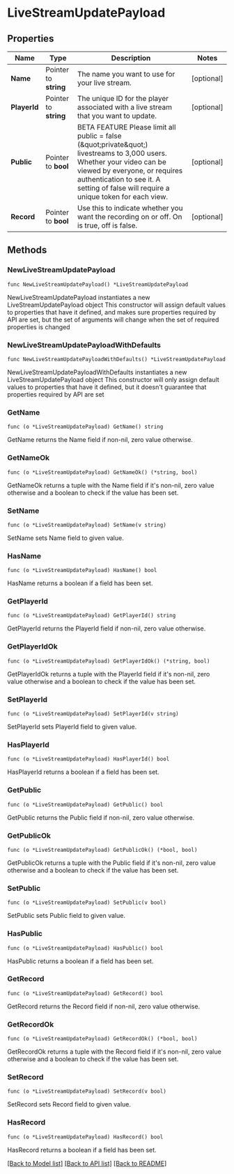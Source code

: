 # LiveStreamUpdatePayload

## Properties

Name | Type | Description | Notes
------------ | ------------- | ------------- | -------------
**Name** | Pointer to **string** | The name you want to use for your live stream. | [optional] 
**PlayerId** | Pointer to **string** | The unique ID for the player associated with a live stream that you want to update. | [optional] 
**Public** | Pointer to **bool** | BETA FEATURE Please limit all public &#x3D; false (\&quot;private\&quot;) livestreams to 3,000 users. Whether your video can be viewed by everyone, or requires authentication to see it. A setting of false will require a unique token for each view. | [optional] 
**Record** | Pointer to **bool** | Use this to indicate whether you want the recording on or off. On is true, off is false. | [optional] 

## Methods

### NewLiveStreamUpdatePayload

`func NewLiveStreamUpdatePayload() *LiveStreamUpdatePayload`

NewLiveStreamUpdatePayload instantiates a new LiveStreamUpdatePayload object
This constructor will assign default values to properties that have it defined,
and makes sure properties required by API are set, but the set of arguments
will change when the set of required properties is changed

### NewLiveStreamUpdatePayloadWithDefaults

`func NewLiveStreamUpdatePayloadWithDefaults() *LiveStreamUpdatePayload`

NewLiveStreamUpdatePayloadWithDefaults instantiates a new LiveStreamUpdatePayload object
This constructor will only assign default values to properties that have it defined,
but it doesn't guarantee that properties required by API are set

### GetName

`func (o *LiveStreamUpdatePayload) GetName() string`

GetName returns the Name field if non-nil, zero value otherwise.

### GetNameOk

`func (o *LiveStreamUpdatePayload) GetNameOk() (*string, bool)`

GetNameOk returns a tuple with the Name field if it's non-nil, zero value otherwise
and a boolean to check if the value has been set.

### SetName

`func (o *LiveStreamUpdatePayload) SetName(v string)`

SetName sets Name field to given value.

### HasName

`func (o *LiveStreamUpdatePayload) HasName() bool`

HasName returns a boolean if a field has been set.

### GetPlayerId

`func (o *LiveStreamUpdatePayload) GetPlayerId() string`

GetPlayerId returns the PlayerId field if non-nil, zero value otherwise.

### GetPlayerIdOk

`func (o *LiveStreamUpdatePayload) GetPlayerIdOk() (*string, bool)`

GetPlayerIdOk returns a tuple with the PlayerId field if it's non-nil, zero value otherwise
and a boolean to check if the value has been set.

### SetPlayerId

`func (o *LiveStreamUpdatePayload) SetPlayerId(v string)`

SetPlayerId sets PlayerId field to given value.

### HasPlayerId

`func (o *LiveStreamUpdatePayload) HasPlayerId() bool`

HasPlayerId returns a boolean if a field has been set.

### GetPublic

`func (o *LiveStreamUpdatePayload) GetPublic() bool`

GetPublic returns the Public field if non-nil, zero value otherwise.

### GetPublicOk

`func (o *LiveStreamUpdatePayload) GetPublicOk() (*bool, bool)`

GetPublicOk returns a tuple with the Public field if it's non-nil, zero value otherwise
and a boolean to check if the value has been set.

### SetPublic

`func (o *LiveStreamUpdatePayload) SetPublic(v bool)`

SetPublic sets Public field to given value.

### HasPublic

`func (o *LiveStreamUpdatePayload) HasPublic() bool`

HasPublic returns a boolean if a field has been set.

### GetRecord

`func (o *LiveStreamUpdatePayload) GetRecord() bool`

GetRecord returns the Record field if non-nil, zero value otherwise.

### GetRecordOk

`func (o *LiveStreamUpdatePayload) GetRecordOk() (*bool, bool)`

GetRecordOk returns a tuple with the Record field if it's non-nil, zero value otherwise
and a boolean to check if the value has been set.

### SetRecord

`func (o *LiveStreamUpdatePayload) SetRecord(v bool)`

SetRecord sets Record field to given value.

### HasRecord

`func (o *LiveStreamUpdatePayload) HasRecord() bool`

HasRecord returns a boolean if a field has been set.


[[Back to Model list]](../README.md#documentation-for-models) [[Back to API list]](../README.md#documentation-for-api-endpoints) [[Back to README]](../README.md)


